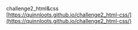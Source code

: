 challenge2_html&css  
[https://quinnloots.github.io/challenge2_html-css/](https://quinnloots.github.io/challenge2_html-css/)

